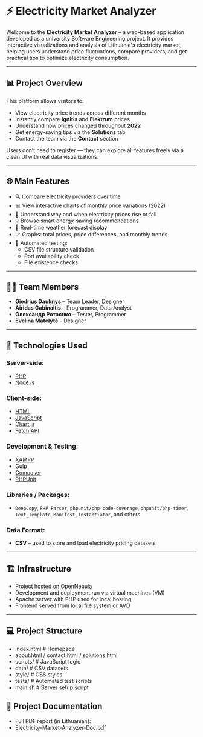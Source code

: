 # ⚡ Electricity Market Analyzer

Welcome to the **Electricity Market Analyzer** – a web-based application developed as a university Software Engineering project. It provides interactive visualizations and analysis of Lithuania's electricity market, helping users understand price fluctuations, compare providers, and get practical tips to optimize electricity consumption.

---

## 📊 Project Overview

This platform allows visitors to:

- View electricity price trends across different months
- Instantly compare **Ignitis** and **Elektrum** prices
- Understand how prices changed throughout **2022**
- Get energy-saving tips via the **Solutions** tab
- Contact the team via the **Contact** section

Users don’t need to register — they can explore all features freely via a clean UI with real data visualizations.

---

## 🌐 Main Features

- 🔍 Compare electricity providers over time
- 📊 View interactive charts of monthly price variations (2022)
- 🧠 Understand why and when electricity prices rise or fall
- 💡 Browse smart energy-saving recommendations
- 📡 Real-time weather forecast display
- 📈 Graphs: total prices, price differences, and monthly trends
- 🧪 Automated testing:
  - CSV file structure validation
  - Port availability check
  - File existence checks

---

## 🧑‍💻 Team Members

- **Giedrius Dauknys** – Team Leader, Designer  
- **Airidas Gabinaitis** – Programmer, Data Analyst  
- **Олександр Ротаєнко** – Tester, Programmer  
- **Evelina Matelytė** – Designer  

---

## 🧰 Technologies Used

### Server-side:
- [PHP](https://en.wikipedia.org/wiki/PHP)
- [Node.js](https://nodejs.org/)

### Client-side:
- [HTML](https://en.wikipedia.org/wiki/HTML)
- [JavaScript](https://en.wikipedia.org/wiki/JavaScript)
- [Chart.js](https://www.chartjs.org/)
- [Fetch API](https://developer.mozilla.org/en-US/docs/Web/API/Fetch_API)

### Development & Testing:
- [XAMPP](https://www.apachefriends.org/index.html)
- [Gulp](https://gulpjs.com)
- [Composer](https://getcomposer.org/)
- [PHPUnit](https://phpunit.de)

### Libraries / Packages:
- `DeepCopy`, `PHP Parser`, `phpunit/php-code-coverage`, `phpunit/php-timer`, `Text_Template`, `Manifest`, `Instantiator`, and others

### Data Format:
- **CSV** – used to store and load electricity pricing datasets

---

## 🏗️ Infrastructure

- Project hosted on [OpenNebula](https://en.wikipedia.org/wiki/OpenNebula)
- Development and deployment run via virtual machines (VM)
- Apache server with PHP used for local hosting
- Frontend served from local file system or AVD

---

## 💻 Project Structure

 - index.html # Homepage
 - about.html / contact.html / solutions.html
 - scripts/ # JavaScript logic
 - data/ # CSV datasets
 - style/ # CSS styles
 - tests/ # Automated test scripts
 - main.sh # Server setup script

## 📄 Project Documentation

 - Full PDF report (in Lithuanian):
 - Electricity-Market-Analyzer-Doc.pdf
